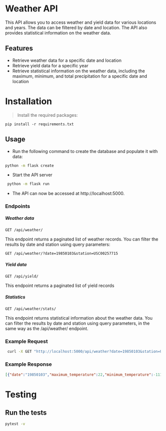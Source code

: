 # Weather API

This API allows you to access weather and yield data for various locations and years. The data can be filtered by date and location. The API also provides statistical information on the weather data.

## Features
- Retrieve weather data for a specific date and location
- Retrieve yield data for a specific year
- Retrieve statistical information on the weather data, including the maximum, minimum, and total precipitation for a specific date and location



# Installation

>Install the required packages:
```base
pip install -r requirements.txt
```

## Usage

- Run the following command to create the database and populate it with data:

```bash
python -m flask create
```

- Start the API server
```bash
 python -m flask run
```
- The API can now be accessed at http://localhost:5000.

### Endpoints
##### Weather data
```
GET /api/weather/
```
This endpoint returns a paginated list of weather records. You can filter the results by date and station using query parameters:
```
GET /api/weather/?date=19850103&station=USC00257715
```
##### Yield data
```
GET /api/yield/
```
This endpoint returns a paginated list of yield records
##### Statistics
```
GET /api/weather/stats/

```
This endpoint returns statistical information about the weather data. You can filter the results by date and station using query parameters, in the same way as the /api/weather/ endpoint.

### Example Request

``` bash
 curl -X GET "http://localhost:5000/api/weather?date=19850103&station=USC00257715"
```
### Example Response
```json
[{"date":"19850103","maximum_temperature":22,"minimum_temperature":-111,"precipitation":0,"station":"USC00257715"}]
```


# Testing

## Run the tests

```bash
pytest -v
```